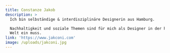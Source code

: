 ```yaml
---
title: Constanze Jakob
description: >
  Ich bin selbständige & interdisziplinäre Designerin aus Hamburg.

  Nachhaltigkeit und soziale Themen sind für mich als Designer in der heutigen
  Welt ein muss. 
link: 'https://www.jakconi.com'
image: /uploads/jakconi.jpg
---
```


